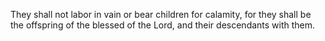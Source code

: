 They shall not labor in vain or bear children for calamity, for they shall be the offspring of the blessed of the Lord, and their descendants with them.
